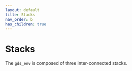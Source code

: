 ```yaml
---
layout: default
title: Stacks
nav_order: b 
has_children: true
---
```


# Stacks

The `gds_env` is composed of three inter-connected stacks.

